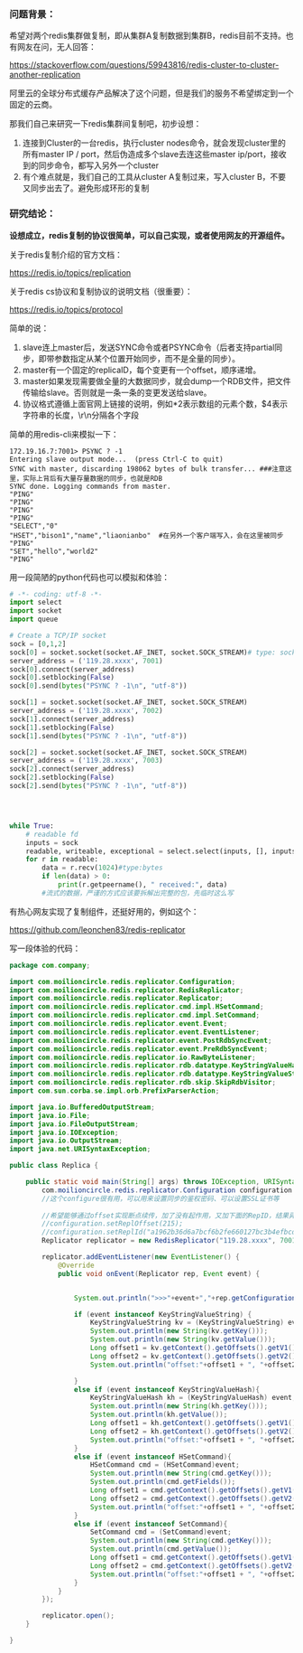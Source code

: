 ### 问题背景：

希望对两个redis集群做复制，即从集群A复制数据到集群B，redis目前不支持。也有网友在问，无人回答：

https://stackoverflow.com/questions/59943816/redis-cluster-to-cluster-another-replication

阿里云的全球分布式缓存产品解决了这个问题，但是我们的服务不希望绑定到一个固定的云商。

那我们自己来研究一下redis集群间复制吧，初步设想：

1. 连接到Cluster的一台redis，执行cluster nodes命令，就会发现cluster里的所有master IP / port，然后伪造成多个slave去连这些master ip/port，接收到的同步命令，都写入另外一个cluster
2. 有个难点就是，我们自己的工具从cluster A复制过来，写入cluster B，不要又同步出去了。避免形成环形的复制

### 研究结论：

**设想成立，redis复制的协议很简单，可以自己实现，或者使用网友的开源组件。**



关于redis复制介绍的官方文档：

https://redis.io/topics/replication

关于redis cs协议和复制协议的说明文档（很重要）：

https://redis.io/topics/protocol

简单的说：

1. slave连上master后，发送SYNC命令或者PSYNC命令（后者支持partial同步，即带参数指定从某个位置开始同步，而不是全量的同步）。
2. master有一个固定的replicaID，每个变更有一个offset，顺序递增。
3. master如果发现需要做全量的大数据同步，就会dump一个RDB文件，把文件传输给slave。否则就是一条一条的变更发送给slave。
4. 协议格式遵循上面官网上链接的说明，例如*2表示数组的元素个数，$4表示字符串的长度，\r\n分隔各个字段

简单的用redis-cli来模拟一下：

```shell
172.19.16.7:7001> PSYNC ? -1
Entering slave output mode...  (press Ctrl-C to quit)
SYNC with master, discarding 198062 bytes of bulk transfer... ###注意这里，实际上背后有大量存量数据的同步，也就是RDB
SYNC done. Logging commands from master.
"PING"
"PING"
"PING"
"PING"
"SELECT","0"
"HSET","bison1","name","liaonianbo"  #在另外一个客户端写入，会在这里被同步
"PING"
"SET","hello","world2"
"PING"
```

用一段简陋的python代码也可以模拟和体验：

```python
# -*- coding: utf-8 -*-
import select
import socket
import queue

# Create a TCP/IP socket
sock = [0,1,2]
sock[0] = socket.socket(socket.AF_INET, socket.SOCK_STREAM)# type: socket
server_address = ('119.28.xxxx', 7001)
sock[0].connect(server_address)
sock[0].setblocking(False)
sock[0].send(bytes("PSYNC ? -1\n", "utf-8"))

sock[1] = socket.socket(socket.AF_INET, socket.SOCK_STREAM)
server_address = ('119.28.xxxx', 7002)
sock[1].connect(server_address)
sock[1].setblocking(False)
sock[1].send(bytes("PSYNC ? -1\n", "utf-8"))

sock[2] = socket.socket(socket.AF_INET, socket.SOCK_STREAM)
server_address = ('119.28.xxxx', 7003)
sock[2].connect(server_address)
sock[2].setblocking(False)
sock[2].send(bytes("PSYNC ? -1\n", "utf-8"))




while True:
    # readable fd
    inputs = sock
    readable, writeable, exceptional = select.select(inputs, [], inputs)
    for r in readable:
        data = r.recv(1024)#type:bytes
        if len(data) > 0:
            print(r.getpeername(), " received:", data)
        #流式的数据，严谨的方式应该要拆解出完整的包，先临时这么写
```

有热心网友实现了复制组件，还挺好用的，例如这个：

https://github.com/leonchen83/redis-replicator

写一段体验的代码：

```java
package com.company;

import com.moilioncircle.redis.replicator.Configuration;
import com.moilioncircle.redis.replicator.RedisReplicator;
import com.moilioncircle.redis.replicator.Replicator;
import com.moilioncircle.redis.replicator.cmd.impl.HSetCommand;
import com.moilioncircle.redis.replicator.cmd.impl.SetCommand;
import com.moilioncircle.redis.replicator.event.Event;
import com.moilioncircle.redis.replicator.event.EventListener;
import com.moilioncircle.redis.replicator.event.PostRdbSyncEvent;
import com.moilioncircle.redis.replicator.event.PreRdbSyncEvent;
import com.moilioncircle.redis.replicator.io.RawByteListener;
import com.moilioncircle.redis.replicator.rdb.datatype.KeyStringValueHash;
import com.moilioncircle.redis.replicator.rdb.datatype.KeyStringValueString;
import com.moilioncircle.redis.replicator.rdb.skip.SkipRdbVisitor;
import com.sun.corba.se.impl.orb.PrefixParserAction;

import java.io.BufferedOutputStream;
import java.io.File;
import java.io.FileOutputStream;
import java.io.IOException;
import java.io.OutputStream;
import java.net.URISyntaxException;

public class Replica {

    public static void main(String[] args) throws IOException, URISyntaxException {
        com.moilioncircle.redis.replicator.Configuration configuration = Configuration.defaultSetting();
        //这个configure很有用，可以用来设置同步的鉴权密码、可以设置SSL证书等
        
        //希望能够通过offset实现断点续传，加了没有起作用，又加下面的RepID，结果异常了
        //configuration.setReplOffset(215); 
        //configuration.setReplId("a1962b36d6a7bcf6b2fe660127bc3b4efbcd10ca");
        Replicator replicator = new RedisReplicator("119.28.xxxx", 7001, configuration);

        replicator.addEventListener(new EventListener() {
            @Override
            public void onEvent(Replicator rep, Event event) {


                System.out.println(">>>"+event+","+rep.getConfiguration().getReplId());

                if (event instanceof KeyStringValueString) {
                    KeyStringValueString kv = (KeyStringValueString) event;
                    System.out.println(new String(kv.getKey()));
                    System.out.println(new String(kv.getValue()));
                    Long offset1 = kv.getContext().getOffsets().getV1();
                    Long offset2 = kv.getContext().getOffsets().getV2();
                    System.out.println("offset:"+offset1 + ", "+offset2);

                }
                else if (event instanceof KeyStringValueHash){
                    KeyStringValueHash kh = (KeyStringValueHash) event;
                    System.out.println(new String(kh.getKey()));
                    System.out.println(kh.getValue());
                    Long offset1 = kh.getContext().getOffsets().getV1();
                    Long offset2 = kh.getContext().getOffsets().getV2();
                    System.out.println("offset:"+offset1 + ", "+offset2);
                }
                else if (event instanceof HSetCommand){
                    HSetCommand cmd = (HSetCommand)event;
                    System.out.println(new String(cmd.getKey()));
                    System.out.println(cmd.getFields());
                    Long offset1 = cmd.getContext().getOffsets().getV1();
                    Long offset2 = cmd.getContext().getOffsets().getV2();
                    System.out.println("offset:"+offset1 + ", "+offset2);
                }
                else if (event instanceof SetCommand){
                    SetCommand cmd = (SetCommand)event;
                    System.out.println(new String(cmd.getKey()));
                    System.out.println(cmd.getValue());
                    Long offset1 = cmd.getContext().getOffsets().getV1();
                    Long offset2 = cmd.getContext().getOffsets().getV2();
                    System.out.println("offset:"+offset1 + ", "+offset2);
                }
            }
        });

        replicator.open();
    }

}
```